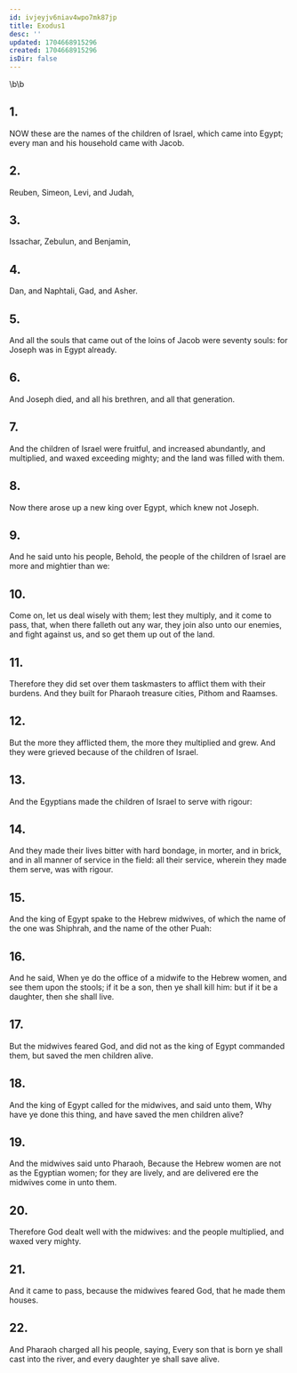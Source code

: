 ```yaml
---
id: ivjeyjv6niav4wpo7mk87jp
title: Exodus1
desc: ''
updated: 1704668915296
created: 1704668915296
isDir: false
---
```

\b\b
## 1.
NOW these are the names of the children of Israel, which came into Egypt; every man and his household came with Jacob.
## 2.
Reuben, Simeon, Levi, and Judah,
## 3.
Issachar, Zebulun, and Benjamin,
## 4.
Dan, and Naphtali, Gad, and Asher.
## 5.
And all the souls that came out of the loins of Jacob were seventy souls: for Joseph was in Egypt already.
## 6.
And Joseph died, and all his brethren, and all that generation.
## 7.
And the children of Israel were fruitful, and increased abundantly, and multiplied, and waxed exceeding mighty; and the land was filled with them.
## 8.
Now there arose up a new king over Egypt, which knew not Joseph.
## 9.
And he said unto his people, Behold, the people of the children of Israel are more and mightier than we:
## 10.
Come on, let us deal wisely with them; lest they multiply, and it come to pass, that, when there falleth out any war, they join also unto our enemies, and fight against us, and so get them up out of the land.
## 11.
Therefore they did set over them taskmasters to afflict them with their burdens.  And they built for Pharaoh treasure cities, Pithom and Raamses.
## 12.
But the more they afflicted them, the more they multiplied and grew.  And they were grieved because of the children of Israel.
## 13.
And the Egyptians made the children of Israel to serve with rigour:
## 14.
And they made their lives bitter with hard bondage, in morter, and in brick, and in all manner of service in the field: all their service, wherein they made them serve, was with rigour.
## 15.
And the king of Egypt spake to the Hebrew midwives, of which the name of the one was Shiphrah, and the name of the other Puah:
## 16.
And he said, When ye do the office of a midwife to the Hebrew women, and see them upon the stools; if it be a son, then ye shall kill him: but if it be a daughter, then she shall live.
## 17.
But the midwives feared God, and did not as the king of Egypt commanded them, but saved the men children alive.
## 18.
And the king of Egypt called for the midwives, and said unto them, Why have ye done this thing, and have saved the men children alive?
## 19.
And the midwives said unto Pharaoh, Because the Hebrew women are not as the Egyptian women; for they are lively, and are delivered ere the midwives come in unto them.
## 20.
Therefore God dealt well with the midwives: and the people multiplied, and waxed very mighty.
## 21.
And it came to pass, because the midwives feared God, that he made them houses.
## 22.
And Pharaoh charged all his people, saying, Every son that is born ye shall cast into the river, and every daughter ye shall save alive.
